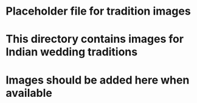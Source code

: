 # Placeholder file for tradition images
# This directory contains images for Indian wedding traditions
# Images should be added here when available
